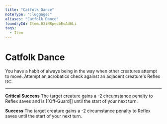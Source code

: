 ```yaml
---
title: "Catfolk Dance"
noteType: ":luggage:"
aliases: "Catfolk Dance"
foundryId: Item.03iNRpecbEuAd6Li
tags:
  - Item
---
```


# Catfolk Dance

You have a habit of always being in the way when other creatures attempt to move. Attempt an acrobatics check against an adjacent creature's Reflex DC.

* * *

**Critical Success** The target creature gains a -2 circumstance penalty to Reflex saves and is [[Off-Guard]] until the start of your next turn.

**Success** The target creature gains a -2 circumstance penalty to Reflex saves until the start of your next turn.

